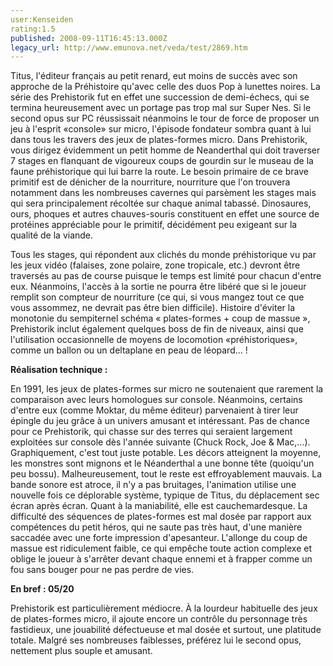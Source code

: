 ```yaml
---
user:Kenseiden
rating:1.5
published: 2008-09-11T16:45:13.000Z
legacy_url: http://www.emunova.net/veda/test/2869.htm
---
```

Titus, l'éditeur français au petit renard, eut moins de succès avec son approche de la Préhistoire qu'avec celle des duos Pop à lunettes noires. La série des Prehistorik fut en effet une succession de demi-échecs, qui se termina heureusement avec un portage pas trop mal sur Super Nes. Si le second opus sur PC réussissait néanmoins le tour de force de proposer un jeu à l'esprit «console» sur micro, l'épisode fondateur sombra quant à lui dans tous les travers des jeux de plates-formes micro. Dans Prehistorik, vous dirigez évidemment un petit homme de Neanderthal qui doit traverser 7 stages en flanquant de vigoureux coups de gourdin sur le museau de la faune préhistorique qui lui barre la route. Le besoin primaire de ce brave primitif est de dénicher de la nourriture, nourriture que l'on trouvera notamment dans les nombreuses cavernes qui parsèment les stages mais qui sera principalement récoltée sur chaque animal tabassé. Dinosaures, ours, phoques et autres chauves-souris constituent en effet une source de protéines appréciable pour le primitif, décidément peu exigeant sur la qualité de la viande.  

  

Tous les stages, qui répondent aux clichés du monde préhistorique vu par les jeux vidéo (falaises, zone polaire, zone tropicale, etc.) devront être traversés au pas de course puisque le temps est limité pour chacun d'entre eux. Néanmoins, l'accès à la sortie ne pourra être libéré que si le joueur remplit son compteur de nourriture (ce qui, si vous mangez tout ce que vous assommez, ne devrait pas être bien difficile). Histoire d'éviter la monotonie du sempiternel schéma « plates-formes + coup de massue », Prehistorik inclut également quelques boss de fin de niveaux, ainsi que l'utilisation occasionnelle de moyens de locomotion «préhistoriques», comme un ballon ou un deltaplane en peau de léopard... !  

  

**Réalisation technique :**   

En 1991, les jeux de plates-formes sur micro ne soutenaient que rarement la comparaison avec leurs homologues sur console. Néanmoins, certains d'entre eux (comme Moktar, du même éditeur) parvenaient à tirer leur épingle du jeu grâce à un univers amusant et intéressant. Pas de chance pour ce Prehistorik, qui chasse sur des terres qui seraient largement exploitées sur console dès l'année suivante (Chuck Rock, Joe & Mac,...). Graphiquement, c'est tout juste potable. Les décors atteignent la moyenne, les monstres sont mignons et le Néanderthal a une bonne tête (quoiqu'un peu bossu). Malheureusement, tout le reste est effroyablement mauvais. La bande sonore est atroce, il n'y a pas bruitages, l'animation utilise une nouvelle fois ce déplorable système, typique de Titus, du déplacement sec écran après écran. Quant à la maniabilité, elle est cauchemardesque. La difficulté des séquences de plates-formes est mal dosée par rapport aux compétences du petit héros, qui ne saute pas très haut, d'une manière saccadée avec une forte impression d'apesanteur. L'allonge du coup de massue est ridiculement faible, ce qui empêche toute action complexe et oblige le joueur à s'arrêter devant chaque ennemi et à frapper comme un fou sans bouger pour ne pas perdre de vies.  

  

**En bref : 05/20**   

Prehistorik est particulièrement médiocre. À la lourdeur habituelle des jeux de plates-formes micro, il ajoute encore un contrôle du personnage très fastidieux, une jouabilité défectueuse et mal dosée et surtout, une platitude totale. Malgré ses nombreuses faiblesses, préférez lui le second opus, nettement plus souple et amusant.